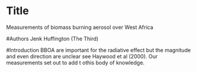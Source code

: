 # Title
Measurements of biomass burning aerosol
over West Africa

#Authors
Jenk Huffington (The Third)

#Introduction
BBOA are important for the radiative effect 
but the magnitude and even direction are unclear 
see Haywood et al (2000).
Our measurements set out to add t othis body of 
knowledge.